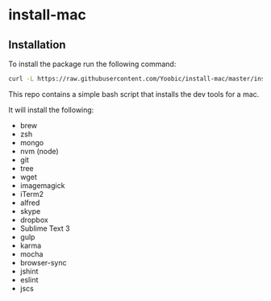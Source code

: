 install-mac
===========

## Installation
To install the package run the following command:
```bash
curl -L https://raw.githubusercontent.com/Yoobic/install-mac/master/install.sh | bash
```

This repo contains a simple bash script that installs the dev tools for a mac.

It will install the following:
* brew
* zsh
* mongo
* nvm (node)
* git
* tree
* wget
* imagemagick
* iTerm2
* alfred
* skype
* dropbox
* Sublime Text 3
* gulp
* karma
* mocha
* browser-sync
* jshint
* eslint
* jscs

